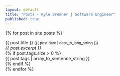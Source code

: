 ```yaml
---
layout: default
title: "Posts - Kyle Bremner | Software Engineer"
published: true
---
```


{% for post in site.posts %}
<div class="panel panel-primary">
<div class="panel-heading post-title"><a href="{{ post.url }}" style="text-decoration:none;">{{ post.title }}</a> <small>({{ post.date | date_to_long_string }})</small></div>
<div class="panel-body"><em>{{ post.excerpt }}</em></div>
{% if post.tags.size > 0 %}
<div class="panel-footer">{{ post.tags | array_to_sentence_string }}</div>
{% endif %}
</div>
{% endfor %}
